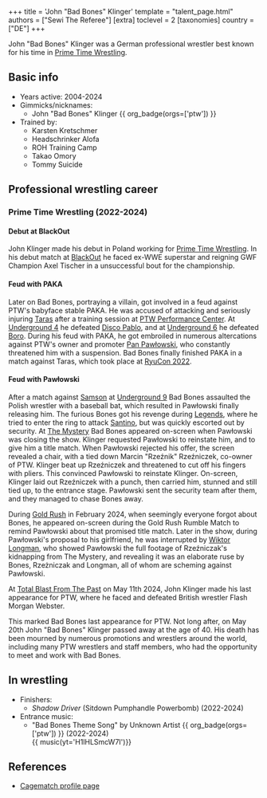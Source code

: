 +++
title = 'John "Bad Bones" Klinger'
template = "talent_page.html"
authors = ["Sewi The Referee"]
[extra]
toclevel = 2
[taxonomies]
country = ["DE"]
+++

John "Bad Bones" Klinger was a German professional wrestler best known for his time in [Prime Time Wrestling](@/o/ptw.md).

## Basic info

* Years active: 2004-2024
* Gimmicks/nicknames:
  - John "Bad Bones" Klinger {{ org_badge(orgs=['ptw']) }}
* Trained by:
  - Karsten Kretschmer
  - Headschrinker Alofa
  - ROH Training Camp
  - Takao Omory
  - Tommy Suicide

## Professional wrestling career

### Prime Time Wrestling (2022-2024)

#### Debut at BlackOut

John Klinger made his debut in Poland working for [Prime Time Wrestling](@/o/ptw.md). In his debut match at [BlackOut](@/e/ptw/2022-02-19-ptw-2-blackout.md) he faced ex-WWE superstar and reigning GWF Champion Axel Tischer in a unsuccessful bout for the championship.

#### Feud with PAKA

Later on Bad Bones, portraying a villain, got involved in a feud against PTW's babyface stable PAKA. He was accused of attacking and seriously injuring [Taras](@/w/taras.md) after a training session at [PTW Performance Center](@/v/ptw-targowa.md).
At [Underground 4](@/e/ptw/2022-04-24-ptw-underground-4.md) he defeated [Disco Pablo](@/w/disco-pablo.md), and at [Underground 6](@/e/ptw/2022-06-26-ptw-underground-6.md) he defeated [Boro](@/w/boro.md).
During his feud with PAKA, he got embroiled in numerous altercations against PTW's owner and promoter [Pan Pawłowski](@/w/pan-pawlowski.md), who constantly threatened him with a suspension.
Bad Bones finally finished PAKA in a match against Taras, which took place at [RyuCon 2022](@/e/ptw/2022-07-31-ptw-x-ryucon.md).

#### Feud with Pawłowski

After a match against [Samson](@/w/samson.md) at [Underground 9](@/e/ptw/2022-10-30-ptw-underground-9.md) Bad Bones assaulted the Polish wrestler with a baseball bat, which resulted in Pawłowski finally releasing him.
The furious Bones got his revenge during [Legends](@/e/ptw/2022-11-26-ptw-3-legends.md), where he tried to enter the ring to attack [Santino](@/w/santino.md), but was quickly escorted out by security.
At [The Mystery](@/e/ptw/2023-06-25-ptw-4-mystery.md) Bad Bones appeared on-screen when Pawłowski was closing the show. Klinger requested Pawłowski to reinstate him, and to give him a title match.
When Pawłowski rejected his offer, the screen revealed a chair, with a tied down Marcin "Rzeźnik" Rzeźniczek, co-owner of PTW. Klinger beat up Rzeźniczek and threatened to cut off his fingers with pliers.
This convinced Pawłowski to reinstate Klinger. On-screen, Klinger laid out Rzeźniczek with a punch, then carried him, stunned and still tied up, to the entrance stage. Pawłowski sent the security team after them, and they managed to chase Bones away.

During [Gold Rush](@/e/ptw/2024-02-03-ptw-5-gold-rush.md) in February 2024, when seemingly everyone forgot about Bones, he appeared on-screen during the Gold Rush Rumble Match to remind Pawłowski about that promised title match.
Later in the show, during Pawłowski's proposal to his girlfriend, he was interrupted by [Wiktor Longman](@/w/wiktor-longman.md), who showed Pawłowski the full footage of Rzeźniczak's kidnapping from The Mystery, and revealing it was an elaborate ruse by Bones, Rzeżniczak and Longman, all of whom are scheming against Pawłowski.

At [Total Blast From The Past](@/e/ptw/2024-05-11-ptw-6.md) on May 11th 2024, John Klinger made his last appearance for PTW, where he faced and defeated British wrestler Flash Morgan Webster.

This marked Bad Bones last appearance for PTW. Not long after, on May 20th John "Bad Bones" Klinger passed away at the age of 40. His death has been mourned by numerous promotions and wrestlers around the world, including many PTW wrestlers and staff members, who had the opportunity to meet and work with Bad Bones.

## In wrestling

* Finishers:
  - _Shadow Driver_ (Sitdown Pumphandle Powerbomb) (2022-2024)
* Entrance music:
  - "Bad Bones Theme Song" by Unknown Artist
     {{ org_badge(orgs=['ptw']) }} (2022-2024) <br>
     {{ music(yt='H1lHLSmcW7I')}}

## References

* [Cagematch profile page](https://www.cagematch.net/?id=2&nr=2432)
